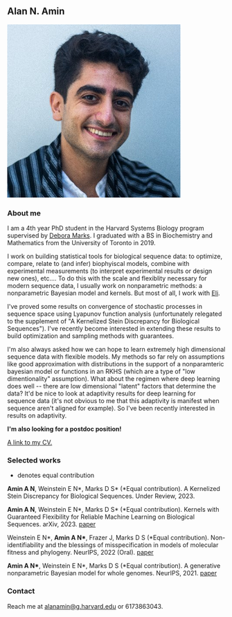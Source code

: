 ## Alan N. Amin
![Image](/assets/zUg6W86__400x400.jpg)

### About me

I am a 4th year PhD student in the Harvard Systems Biology program supervised by [Debora Marks](https://www.deboramarkslab.com/).
I graduated with a BS in Biochemistry and Mathematics from the University of Toronto in 2019.

I work on building statistical tools for biological sequence data: to optimize, compare, relate to (and infer) biophyiscal models, combine with experimental measurements (to interpret experimental results or design new ones), etc....
To do this with the scale and flexiblity necessary for modern sequence data, I usually work on nonparametric methods: a nonparametric Bayesian model and kernels.
But most of all, I work with [Eli](https://eweinstein.github.io/).

I've proved some results on convergence of stochastic processes in sequence space using Lyapunov function analysis (unfortunately relegated to the supplement of "A Kernelized Stein Discrepancy for Biological Sequences"). I've recently become interested in extending these results to build optimization and sampling methods with guarantees.

I'm also always asked how we can hope to learn extremely high dimensional sequence data with flexible models.
My methods so far rely on assumptions like good approximation with distributions in the support of a nonparamteric bayesian model or functions in an RKHS (which are a type of "low dimentionality" assumption).
What about the regimen where deep learning does well -- there are low dimensional "latent" factors that determine the data?
It'd be nice to look at adaptivity results for deep learning for sequence data (it's not obvious to me that this adaptivity is manifest when sequence aren't aligned for example).
So I've been recently interested in results on adaptivity.

**I'm also looking for a postdoc position!**

[A link to my CV.](https://github.com/AlanNawzadAmin/alannawzadamin.github.io/blob/main/assets/Alan_Amin_CV.pdf?raw=true)

### Selected works
* denotes equal contribution

**Amin A N**, Weinstein E N\*, Marks D S\* (*Equal contribution). A Kernelized Stein Discrepancy for Biological Sequences. Under Review, 2023.

**Amin A N**, Weinstein E N\*, Marks D S\* (*Equal contribution). Kernels with Guaranteed Flexibility for Reliable Machine Learning on Biological Sequences. arXiv, 2023. [paper](https://arxiv.org/abs/2304.03775)

Weinstein E N\*, **Amin A N\***, Frazer J, Marks D S (*Equal contribution). Non-identifiability and the blessings of misspecification in models of molecular fitness and phylogeny. NeurIPS, 2022 (Oral). [paper](https://proceedings.neurips.cc/paper_files/paper/2022/file/247e592848391fe01f153f179c595090-Paper-Conference.pdf)

**Amin A N\***, Weinstein E N\*, Marks D S (*Equal contribution). A generative nonparametric Bayesian model for whole genomes. NeurIPS, 2021. [paper](https://proceedings.neurips.cc/paper/2021/hash/e9dcb63ca828d0e00cd05b445099ed2e-Abstract.html)


### Contact
Reach me at alanamin@g.harvard.edu or 6173863043.


